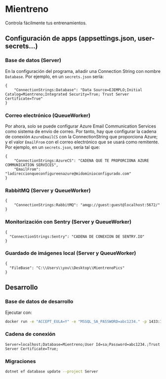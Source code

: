 # Mientreno

Controla fácilmente tus entrenamientos.

## Configuración de apps (appsettings.json, user-secrets...)

### Base de datos (Server)

En la configuración del programa, añadir una Connection String con nombre `Database`. Por ejemplo, en un `secrets.json` sería:

```json5
{
	"ConnectionStrings:Database": "Data Source=EJEMPLO;Initial Catalog=Mientreno;Integrated Security=True; Trust Server Certificate=True"
}
```

### Correo electrónico (QueueWorker)

Por ahora, solo se puede configurar Azure Email Communication Services como sistema de envío de correo. Por tanto, hay que configurar la cadena de conexión `AzureEmailCS` con la ConnectionString que proporciona Azure; y el valor `EmailFrom` con el correo electrónico que se usará como remitente. Por ejemplo, en un `secrets.json`, sería tal que:

```json5
{
	"ConnectionStrings:AzureCS": "CADENA QUE TE PROPORCIONA AZURE COMMUNICATION SERVICES",
	"EmailFrom": "ladireccionqueconfigureenazure@midominioconfigurado.com"
}
```

### RabbitMQ (Server y QueueWorker)

```json5
{
	"ConnectionStrings:RabbitMQ": "amqp://guest:guest@localhost:5672/"
}
```

### Monitorización con Sentry (Server y QueueWorker)

```json5
{
  "ConnectionStrings:Sentry": "CADENA DE CONEXION DE SENTRY.IO"
}
```

### Guardado de imágenes local (Server y QueueWorker)

```json5
{
  "FileBase": "C:\\Users\\you\\Desktop\\MientrenoPics"
}
```

## Desarrollo

### Base de datos de desarrollo

Ejecutar con:

```sh
docker run -e "ACCEPT_EULA=Y" -e "MSSQL_SA_PASSWORD=abc1234." -p 1433:1433 -d mcr.microsoft.com/mssql/server:2022-latest
```

### Cadena de conexión

```
Server=localhost;Database=Mientreno;User Id=sa;Password=abc1234.;Trust Server Certificate=True;
```

### Migraciones

```sh
dotnet ef database update --project Server
```
